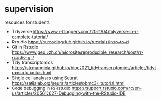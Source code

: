 # supervision

resources for students

-	Tidyverse https://www.r-bloggers.com/2021/04/tidyverse-in-r-complete-tutorial/
-	Rstudio https://ourcodingclub.github.io/tutorials/intro-to-r/
-	Git in Rstudio https://www.geo.uzh.ch/microsite/reproducible_research/post/rr-rstudio-git/
-	Tidy transcriptomics https://stemangiola.github.io/bioc2021_tidytranscriptomics/articles/tidytranscriptomics.html
-	Single cell analyses using Seurat https://satijalab.org/seurat/articles/pbmc3k_tutorial.html
-	Code debugging in R/Rstudio https://support.rstudio.com/hc/en-us/articles/205612627-Debugging-with-the-RStudio-IDE
